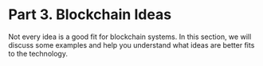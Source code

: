 # Part 3. Blockchain Ideas

Not every idea is a good fit for blockchain systems. In this section,
we will discuss some examples and help you understand what ideas are better fits to the technology.

